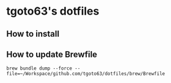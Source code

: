 # tgoto63's dotfiles
## How to install 



## How to update Brewfile
```
brew bundle dump --force --file=~/Workspace/github.com/tgoto63/dotfiles/brew/Brewfile
```